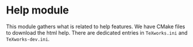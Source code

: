 Help module
===========

This module gathers what is related to help features.
We have CMake files to download the html help.
There are dedicated entries in `TeXworks.ini` and `TeXworks-dev.ini`.
